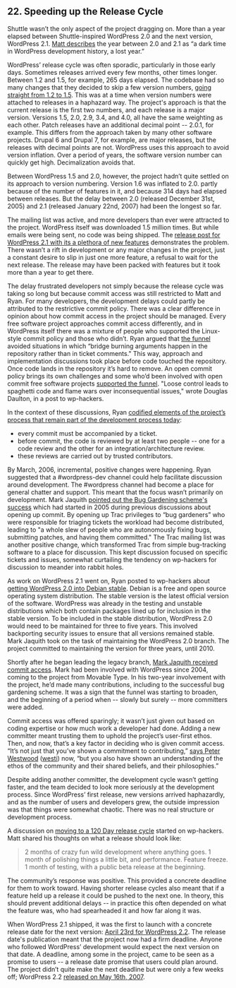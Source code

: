 

## 22. Speeding up the Release Cycle

Shuttle wasn’t the only aspect of the project dragging on. More than a year elapsed between Shuttle-inspired WordPress 2.0 and the next version, WordPress 2.1. [Matt describes](http://ma.tt/2010/11/one-point-oh/) the year between 2.0 and 2.1 as “a dark time in WordPress development history, a lost year.”  

WordPress’ release cycle was often sporadic, particularly in those early days. Sometimes releases arrived every few months, other times longer. Between 1.2 and 1.5, for example, 265 days elapsed. The codebase had so many changes that they decided to skip a few version numbers, [going straight from 1.2 to 1.5](http://wordpress.org/news/2004/12/version-skip/). This was at a time when version numbers were attached to releases in a haphazard way. The project's approach is that the current release is the first two numbers, and each release is a major version. Versions 1.5, 2.0, 2.9, 3.4, and 4.0, all have the same weighting as each other. Patch releases have an additional decimal point -- 2.0.1, for example. This differs from the approach taken by many other software projects. Drupal 6 and Drupal 7, for example, are major releases, but the releases with decimal points are not. WordPress uses this approach to avoid version inflation. Over a period of years, the software version number can quickly get high. Decimalization avoids that.

Between WordPress 1.5 and 2.0, however, the project hadn’t quite settled on its approach to version numbering. Version 1.6 was inflated to 2.0. partly because of the number of features in it, and because 314 days had elapsed between releases. But the delay between 2.0 (released December 31st, 2005) and 2.1 (released January 22nd, 2007) had been the longest so far.  

The mailing list was active, and more developers than ever were attracted to the project. WordPress itself was downloaded 1.5 million times. But while emails were being sent, no code was being shipped. The [release post for WordPress 2.1 with its a plethora of new features](http://wordpress.org/news/2007/01/ella-21/) demonstrates the problem. There wasn’t a rift in development or any major changes in the project, just a constant desire to slip in just one more feature, a refusal to wait for the next release. The release may have been packed with features but it took more than a year to get there. 

The delay frustrated developers not simply because the release cycle was taking so long but because commit access was still restricted to Matt and Ryan. For many developers, the development delays could partly be attributed to the restrictive commit policy. There was a clear difference in opinion about how commit access in the project should be managed. Every free software project approaches commit access differently, and in WordPress itself there was a mixture of people who supported the Linux-style commit policy and those who didn’t. Ryan argued that [the funnel](http://lists.wordpress.org/pipermail/wp-hackers/2006-March/005192.html) avoided situations in which “bridge burning arguments happen in the repository rather than in ticket comments." This way, approach and implementation discussions took place before code touched the repository. Once code lands in the repository it’s hard to remove. An open commit policy brings its own challenges and some who’d been involved with open commit free software projects [supported the funnel](http://lists.wordpress.org/pipermail/wp-hackers/2006-March/005195.html). "Loose control leads to spaghetti code and flame wars over inconsequential issues," wrote Douglas Daulton, in a post to wp-hackers.

In the context of these discussions, Ryan [codified elements of the project’s process that remain part of the development process today](http://lists.wordpress.org/pipermail/wp-hackers/2006-March/005190.html):

- every commit must be accompanied by a ticket.
- before commit, the code is reviewed by at least two people -- one for a code review and the other for an integration/architecture review.
- these reviews are carried out by trusted contributors.

By March, 2006, incremental, positive changes were happening. Ryan suggested that a #wordpress-dev channel could help facilitate discussion around development. The #wordpress channel had become a place for general chatter and support. This meant that the focus wasn’t primarily on development. Mark Jaquith [pointed out the Bug Gardening scheme's success](http://lists.wordpress.org/pipermail/wp-hackers/2006-March/005189.html) which had started in 2005 during previous discussions about opening up commit. By opening up Trac privileges to “bug gardeners” who were responsible for triaging tickets the workload had become distributed, leading to "a whole slew of people who are autonomously fixing bugs, submitting  patches, and having them committed." The Trac mailing list was another positive change, which transformed Trac from simple bug-tracking software to a place for discussion. This kept discussion focused on specific tickets and issues, somewhat curtailing the tendency on wp-hackers for discussion to meander into rabbit holes. 

As work on WordPress 2.1 went on, Ryan posted to wp-hackers about [getting WordPress 2.0 into Debian stable](http://lists.wordpress.org/pipermail/wp-hackers/2006-October/008871.html). Debian is a free and open source operating system distribution. The stable version is the latest official version of the software. WordPress was already in the testing and unstable distributions which both contain packages lined up for inclusion in the stable version. To be included in the stable distribution, WordPress 2.0 would need to be maintained for three to five years. This involved backporting security issues to ensure that all versions remained stable. Mark Jaquith took on the task of maintaining the WordPress 2.0 branch. The project committed to maintaining the version for three years, until 2010. 

Shortly after he began leading the legacy branch, [Mark Jaquith received commit access](https://core.trac.wordpress.org/changeset/4270). Mark had been involved with WordPress since 2004, coming to the project from Movable Type. In his two-year involvement with the project, he’d made many contributions, including to the successful bug gardening scheme. It was a sign that the funnel was starting to broaden, and the beginning of a period when -- slowly but surely -- more committers were added.

Commit access was offered sparingly; it wasn’t just given out based on coding expertise or how much work a developer had done. Adding a new committer meant trusting them to uphold the project’s user-first ethos. Then, and now, that’s a key factor in deciding who is given commit access. “It’s not just that you’ve shown a commitment to contributing,” [says Peter Westwood](http://archive.wordpress.org/interviews/2013_07_02_Westwood.html#L122) ([westi](http://profiles.wordpress.org/westi)) now, “but you also have shown an understanding of the ethos of the community and their shared beliefs, and their philosophies.”

Despite adding another committer, the development cycle wasn’t getting faster, and the team decided to look more seriously at the development process. Since WordPress’ first release, new versions arrived haphazardly, and as the number of users and developers grew, the outside impression was that things were somewhat chaotic. There was no real structure or development process. 

A discussion on [moving to a 120 Day release cycle](http://lists.wordpress.org/pipermail/wp-hackers/2006-October/008907.html) started on wp-hackers. Matt shared his thoughts on what a release should look like:	

> 2 months of crazy fun wild development where anything goes.
> 1 month of polishing things a little bit, and performance.
> Feature freeze.	
> 1 month of testing, with a public beta release at the beginning.	

The community’s response was positive. This provided a concrete deadline for them to work toward. Having shorter release cycles also meant that if a feature held up a release it could be pushed to the next one. In theory, this should prevent additional delays -- in practice this often depended on what the feature was, who had spearheaded it and how far along it was.

When WordPress 2.1 shipped, it was the first to launch with a concrete release date for the next version: [April 23rd for WordPress 2.2](http://wordpress.org/news/2007/01/ella-21/). The release date's publication meant that the project now had a firm deadline. Anyone who followed WordPress’ development would expect the next version on that date. A deadline, among some in the project, came to be seen as a promise to users -- a release date promise that users could plan around. The project didn’t quite make the next deadline but were only a few weeks off; WordPress 2.2 [released on May 16th, 2007](http://wordpress.org/news/2007/05/wordpress-22/). 


